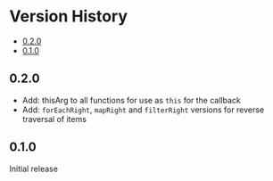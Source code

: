 # Version History

[TOC]: # " "

- [0.2.0](#020)
- [0.1.0](#010)


## 0.2.0

* Add: thisArg to all functions for use as `this` for the callback
* Add: `forEachRight`, `mapRight` and `filterRight` versions for reverse traversal of items

## 0.1.0

Initial release
